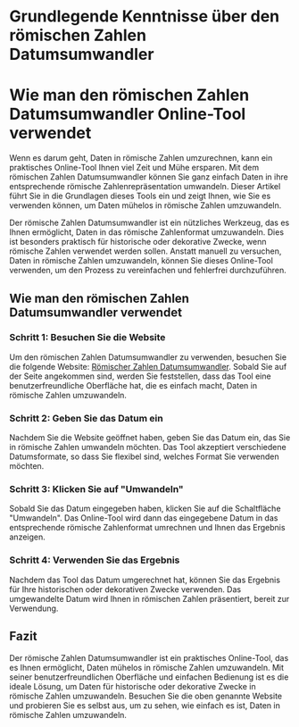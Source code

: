 Grundlegende Kenntnisse über den römischen Zahlen Datumsumwandler
=================================================================

Wie man den römischen Zahlen Datumsumwandler Online-Tool verwendet
==================================================================

Wenn es darum geht, Daten in römische Zahlen umzurechnen, kann ein praktisches Online-Tool Ihnen viel Zeit und Mühe ersparen. Mit dem römischen Zahlen Datumsumwandler können Sie ganz einfach Daten in ihre entsprechende römische Zahlenrepräsentation umwandeln. Dieser Artikel führt Sie in die Grundlagen dieses Tools ein und zeigt Ihnen, wie Sie es verwenden können, um Daten mühelos in römische Zahlen umzuwandeln.

Der römische Zahlen Datumsumwandler ist ein nützliches Werkzeug, das es Ihnen ermöglicht, Daten in das römische Zahlenformat umzuwandeln. Dies ist besonders praktisch für historische oder dekorative Zwecke, wenn römische Zahlen verwendet werden sollen. Anstatt manuell zu versuchen, Daten in römische Zahlen umzuwandeln, können Sie dieses Online-Tool verwenden, um den Prozess zu vereinfachen und fehlerfrei durchzuführen.

Wie man den römischen Zahlen Datumsumwandler verwendet
------------------------------------------------------

### Schritt 1: Besuchen Sie die Website

Um den römischen Zahlen Datumsumwandler zu verwenden, besuchen Sie die folgende Website: [Römischer Zahlen Datumsumwandler](https://www.onlinecalculatorsfree.com/de/convert/date-to-roman-numerals.html). Sobald Sie auf der Seite angekommen sind, werden Sie feststellen, dass das Tool eine benutzerfreundliche Oberfläche hat, die es einfach macht, Daten in römische Zahlen umzuwandeln.

### Schritt 2: Geben Sie das Datum ein

Nachdem Sie die Website geöffnet haben, geben Sie das Datum ein, das Sie in römische Zahlen umwandeln möchten. Das Tool akzeptiert verschiedene Datumsformate, so dass Sie flexibel sind, welches Format Sie verwenden möchten.

### Schritt 3: Klicken Sie auf "Umwandeln"

Sobald Sie das Datum eingegeben haben, klicken Sie auf die Schaltfläche "Umwandeln". Das Online-Tool wird dann das eingegebene Datum in das entsprechende römische Zahlenformat umrechnen und Ihnen das Ergebnis anzeigen.

### Schritt 4: Verwenden Sie das Ergebnis

Nachdem das Tool das Datum umgerechnet hat, können Sie das Ergebnis für Ihre historischen oder dekorativen Zwecke verwenden. Das umgewandelte Datum wird Ihnen in römischen Zahlen präsentiert, bereit zur Verwendung.

Fazit
-----

Der römische Zahlen Datumsumwandler ist ein praktisches Online-Tool, das es Ihnen ermöglicht, Daten mühelos in römische Zahlen umzuwandeln. Mit seiner benutzerfreundlichen Oberfläche und einfachen Bedienung ist es die ideale Lösung, um Daten für historische oder dekorative Zwecke in römische Zahlen umzuwandeln. Besuchen Sie die oben genannte Website und probieren Sie es selbst aus, um zu sehen, wie einfach es ist, Daten in römische Zahlen umzuwandeln.